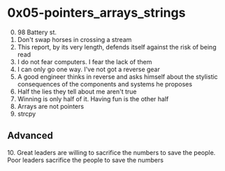 <h1>0x05-pointers_arrays_strings</h1>

00. 98 Battery st.<br>
01. Don't swap horses in crossing a stream<br>
02. This report, by its very length, defends itself against the risk of being read<br>
03. I do not fear computers. I fear the lack of them<br>
04. I can only go one way. I've not got a reverse gear<br>
05. A good engineer thinks in reverse and asks himself about the stylistic consequences of the components and systems he proposes<br>
06. Half the lies they tell about me aren't true<br>
07. Winning is only half of it. Having fun is the other half<br>
08. Arrays are not pointers<br>
09. strcpy<br>
<h2>Advanced</h2>
10. Great leaders are willing to sacrifice the numbers to save the people. Poor leaders sacrifice the people to save the numbers<br>
